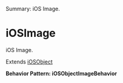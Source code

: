 Summary: iOS Image.

# iOSImage

iOS Image.
 
Extends [iOSObject](iOSObject.md)





**Behavior Pattern: iOSObjectImageBehavior**


<!-- ============================== property summary ========================== -->

  
<!-- ============================== action summary ========================== -->


<!-- ============================== property detail ========================== -->
  
  
<!-- ============================== action detail ========================== -->
    

